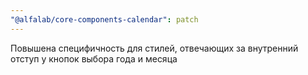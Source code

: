 ```yaml
---
"@alfalab/core-components-calendar": patch
---
```


Повышена специфичность для стилей, отвечающих за внутренний отступ у кнопок выбора года и месяца
